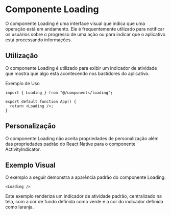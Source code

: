 # Componente Loading
O componente Loading é uma interface visual que indica que uma operação está em andamento. Ele é frequentemente utilizado para notificar os usuários sobre o progresso de uma ação ou para indicar que o aplicativo está processando informações.

## Utilização
O componente Loading é utilizado para exibir um indicador de atividade que mostra que algo está acontecendo nos bastidores do aplicativo.

Exemplo de Uso

```
import { Loading } from "@/components/loading";

export default function App() {
  return <Loading />;
}
```

## Personalização
O componente Loading não aceita propriedades de personalização além das propriedades padrão do React Native para o componente ActivityIndicator.

## Exemplo Visual
O exemplo a seguir demonstra a aparência padrão do componente Loading:

```
<Loading />
```
Este exemplo renderiza um indicador de atividade padrão, centralizado na tela, com a cor de fundo definida como verde e a cor do indicador definida como laranja.